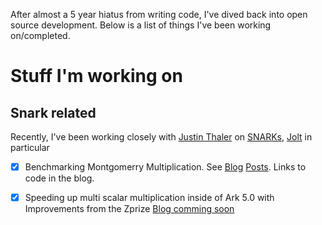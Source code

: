 After almost a 5 year hiatus from writing code, I've dived back into open source development.
Below is a list of things I've been working on/completed.

# Stuff I'm working on

## Snark related

Recently, I've been working closely with [Justin Thaler](https://people.cs.georgetown.edu/jthaler/) 
on [SNARKs](https://www.youtube.com/watch?v=tg6lKPdR_e4), [Jolt](https://github.com/a16z/jolt) in particular

+ [x] Benchmarking Montgomerry Multiplication. See [Blog](https://randomwalks.xyz/posts/mont_mult/) [Posts](https://randomwalks.xyz/publish/why-jolt-breaks.html). Links to code in the blog.
+ [x] Speeding up multi scalar multiplication inside of Ark 5.0 with Improvements from the Zprize [Blog comming soon]()


